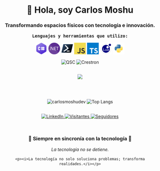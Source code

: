 <div align="center">

  <h1>👋 Hola, soy Carlos Moshu</h1>
  <h3>Transformando espacios físicos con tecnología e innovación.</h3>

  <p>
    <samp>
      <b>Lenguajes y herramientas que utilizo:</b>
    </samp>
  </p>
  
  <!-- Iconos de tecnologías -->
  <p>
    <img height="38" alt="C#" src="https://raw.githubusercontent.com/github/explore/80688e429a7d4ef2fca1e82350fe8e3517d3494d/topics/csharp/csharp.png">
    <img height="38" alt=".NET" src="https://raw.githubusercontent.com/github/explore/80688e429a7d4ef2fca1e82350fe8e3517d3494d/topics/dotnet/dotnet.png">
    <img height="38" alt="PowerShell" src="https://raw.githubusercontent.com/github/explore/80688e429a7d4ef2fca1e82350fe8e3517d3494d/topics/powershell/powershell.png">
    <img height="38" alt="JavaScript" src="https://raw.githubusercontent.com/github/explore/80688e429a7d4ef2fca1e82350fe8e3517d3494d/topics/javascript/javascript.png">
    <img height="38" alt="TypeScript" src="https://raw.githubusercontent.com/github/explore/80688e429a7d4ef2fca1e82350fe8e3517d3494d/topics/typescript/typescript.png">
    <img height="38" alt="Lua" src="https://raw.githubusercontent.com/github/explore/80688e429a7d4ef2fca1e82350fe8e3517d3494d/topics/lua/lua.png">
    <img height="38" alt="Python" src="https://raw.githubusercontent.com/github/explore/80688e429a7d4ef2fca1e82350fe8e3517d3494d/topics/python/python.png">
  </p>
  <p>
    <img height="38" alt="QSC" src="https://upload.wikimedia.org/wikipedia/commons/5/52/QSC_GmbH_Logo.svg">
    <img height="38" alt="Crestron" src="https://upload.wikimedia.org/wikipedia/commons/a/ab/Crestron_logo.svg">
  </p>


  <br>

  <!-- Tipografía animada -->
  <img src="https://readme-typing-svg.herokuapp.com?font=Iosevka&size=20&duration=3000&color=68A4C9&center=true&width=600&lines=Pasión+por+tecnología+y+digitalización.;Especialista+en+QSC+y+Crestron.;Integración+AV+con+precisión.;Amante+de+interfaces+eficientes+y+modernas.">
  
  <br><br>

  <!-- Estadísticas -->
  <div align="center">
    <img src="https://github-readme-stats.vercel.app/api?username=carlosmoshudev&show_icons=true&theme=radical&hide_border=true&locale=es" alt="carlosmoshudev">
    <img src="https://github-readme-stats.vercel.app/api/top-langs/?username=carlosmoshudev&langs_count=6&layout=compact&theme=radical&hide_border=true&locale=es" alt="Top Langs">
  </div>

  <br>

  <!-- Badges -->
  <p>
    <a href="https://www.linkedin.com/in/carlos-moshu/">
      <img src="https://img.shields.io/badge/LinkedIn-blue?logo=linkedin&labelColor=blue" alt="LinkedIn">
    </a>
    <a href="https://github.com/carlosmoshudev">
      <img src="https://komarev.com/ghpvc/?username=carlosmoshudev&label=Visitantes&logo=GitHub&color=brightgreen" alt="Visitantes">
    </a>
    <a href="https://github.com/carlosmoshudev">
      <img src="https://img.shields.io/github/followers/carlosmoshudev?label=Seguidores&logo=GitHub&color=brightgreen" alt="Seguidores">
    </a>
  </p>

  <br>

  <!-- Elemento innovador-->
  <div align="center">
     <div align="center">
    <h3>🔧 Siempre en sincronía con la tecnología 🔧</h3>
    <canvas id="clockCanvas" width="300" height="300"></canvas>
    <script>
        const canvas = document.getElementById('clockCanvas');
        const ctx = canvas.getContext('2d');
        setInterval(() => {
            const now = new Date();
            const [width, height] = [canvas.width / 2, canvas.height / 2];
            ctx.clearRect(0, 0, canvas.width, canvas.height);
            ctx.font = "30px Arial";
            ctx.textAlign = "center";
            ctx.textBaseline = "middle";
            ctx.fillStyle = "#68A4C9";
            ctx.fillText(now.toLocaleTimeString(), width, height);
        }, 1000);
    </script>
    <p><i>La tecnología no se detiene.</i></p>
</div>

    <p><i>La tecnología no solo soluciona problemas; transforma realidades.</i></p>
  </div>

</div>

